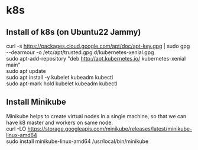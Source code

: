 # k8s
## Install of k8s (on Ubuntu22 Jammy)
curl -s https://packages.cloud.google.com/apt/doc/apt-key.gpg | sudo gpg --dearmour -o /etc/apt/trusted.gpg.d/kubernetes-xenial.gpg <br>
sudo apt-add-repository "deb http://apt.kubernetes.io/ kubernetes-xenial main" <br>
sudo apt update <br>
sudo apt install -y kubelet kubeadm kubectl <br>
sudo apt-mark hold kubelet kubeadm kubectl <br>

## Install Minikube
Minikube helps to create virtual nodes in a single machine, so that we can have k8 master and workers on same node. <br>
curl -LO https://storage.googleapis.com/minikube/releases/latest/minikube-linux-amd64 <br>
sudo install minikube-linux-amd64 /usr/local/bin/minikube <br>

